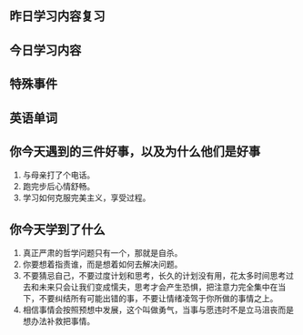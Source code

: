 ## 昨日学习内容复习
## 今日学习内容
## 特殊事件
## 英语单词
## 你今天遇到的三件好事，以及为什么他们是好事
1. 与母亲打了个电话。
2. 跑完步后心情舒畅。
3. 学习如何克服完美主义，享受过程。
## 你今天学到了什么
1. 真正严肃的哲学问题只有一个，那就是自杀。
2. 你要想着指责谁，而是想着如何去解决问题。
3. 不要猜忌自己，不要过度计划和思考，长久的计划没有用，花太多时间思考过去和未来只会让我们变成懦夫，思考才会产生恐惧，把注意力完全集中在当下，不要纠结所有可能出错的事，不要让情绪凌驾于你所做的事情之上。
4. 相信事情会按照预想中发展，这个叫做勇气，当事与愿违时不是立马沮丧而是想办法补救把事情。



